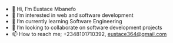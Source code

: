 - 👋 Hi, I’m Eustace Mbanefo
- 👀 I’m interested in web and software development
- 🌱 I’m currently learning Software Engineering
- 💞️ I’m looking to collaborate on software development projects
- 📫 How to reach me; +2348101710392, eustace364@gmail.com

<!---
Phumnanya/Phumnanya is a ✨ special ✨ repository because its `README.md` (this file) appears on your GitHub profile.
You can click the Preview link to take a look at your changes.
--->

